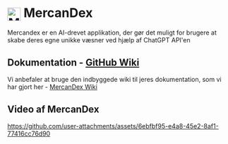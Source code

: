 # <img src="https://github.com/Mercantec-GHC/Assets/blob/main/MercanDex/Logo.png" alt="MercanDex Logo" style="width: 30px; vertical-align: middle;">  MercanDex
Mercandex er en AI-drevet applikation, der gør det muligt for brugere at skabe deres egne unikke væsner ved hjælp af ChatGPT API'en


## Dokumentation - [GitHub Wiki](https://github.com/Mercantec-GHC/MercanDex/wiki)

Vi anbefaler at bruge den indbyggede wiki til jeres dokumentation, som vi har gjort her - [MercanDex Wiki](https://github.com/Mercantec-GHC/MercanDex/wiki)

## Video af MercanDex

https://github.com/user-attachments/assets/6ebfbf95-e4a8-45e2-8af1-77416cc76d90

